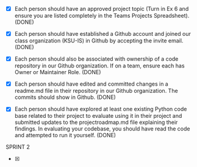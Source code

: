 - [x] Each person should have an approved project topic (Turn in Ex 6 and ensure you are listed completely in the Teams Projects Spreadsheet). (DONE)

- [x] Each person should have established a Github account and joined our class organization (KSU-IS) in Github by accepting the invite email.  (DONE)

- [x] Each person should also be associated with ownership of a code repository in our Github organization. If on a team, ensure each has Owner or Maintainer Role. (DONE)

- [x] Each person should have edited and committed changes in a readme.md file in their repository in our Github organization. The commits should show in Github. (DONE)

- [x] Each person should have explored at least one existing Python code base related to their project to evaluate using it in their project and submitted updates to the projectroadmap.md file explaining their findings. In evaluating your codebase, you should have read the code and attempted to run it yourself. (DONE)

SPRINT 2

- [x] 
